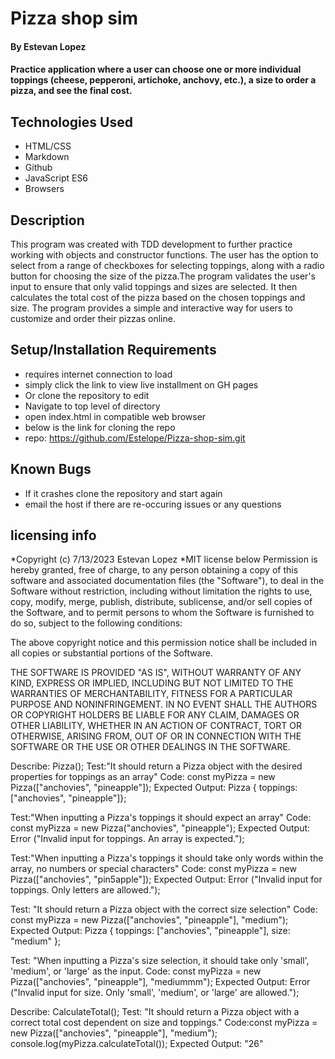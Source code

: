 # Pizza shop sim
 
 #### By Estevan Lopez

#### Practice application where a user can choose one or more individual toppings (cheese, pepperoni, artichoke, anchovy, etc.), a size to order a pizza, and see the final cost.

## Technologies Used

* HTML/CSS
* Markdown
* Github
* JavaScript ES6
* Browsers 


## Description

This program was created with TDD development to further practice working with objects and constructor functions. The user has the option to select from a range of checkboxes for selecting toppings, along with a radio button for choosing the size of the pizza.The program validates the user's input to ensure that only valid toppings and sizes are selected. It then calculates the total cost of the pizza based on the chosen toppings and size. The program provides a simple and interactive way for users to customize and order their pizzas online.



## Setup/Installation Requirements

* requires internet connection to load
* simply click the link to view live installment on GH pages 
* Or clone the repository to edit  
* Navigate to top level of directory
* open index.html in compatible web browser
* below is the link for cloning the repo
* repo: https://github.com/Estelope/Pizza-shop-sim.git


## Known Bugs

* If it crashes clone the repository and start again
* email the host if there are re-occuring issues or any questions

## licensing info 
*Copyright (c) 7/13/2023 Estevan Lopez
*MIT license below
Permission is hereby granted, free of charge, to any person obtaining a copy
of this software and associated documentation files (the "Software"), to deal
in the Software without restriction, including without limitation the rights
to use, copy, modify, merge, publish, distribute, sublicense, and/or sell
copies of the Software, and to permit persons to whom the Software is
furnished to do so, subject to the following conditions:

The above copyright notice and this permission notice shall be included in all
copies or substantial portions of the Software.

THE SOFTWARE IS PROVIDED "AS IS", WITHOUT WARRANTY OF ANY KIND, EXPRESS OR
IMPLIED, INCLUDING BUT NOT LIMITED TO THE WARRANTIES OF MERCHANTABILITY,
FITNESS FOR A PARTICULAR PURPOSE AND NONINFRINGEMENT. IN NO EVENT SHALL THE
AUTHORS OR COPYRIGHT HOLDERS BE LIABLE FOR ANY CLAIM, DAMAGES OR OTHER
LIABILITY, WHETHER IN AN ACTION OF CONTRACT, TORT OR OTHERWISE, ARISING FROM,
OUT OF OR IN CONNECTION WITH THE SOFTWARE OR THE USE OR OTHER DEALINGS IN THE
SOFTWARE.



Describe: Pizza();
  Test:"It should return a Pizza object with the desired properties for toppings as an array"
  Code: const myPizza = new Pizza(["anchovies", "pineapple"]);
  Expected Output: Pizza { toppings: ["anchovies", "pineapple"]};

  Test:"When inputting a Pizza's toppings it should expect an array"
  Code: const myPizza = new Pizza("anchovies", "pineapple");
  Expected Output: Error ("Invalid input for toppings. An array is expected.");

  Test:"When inputting a Pizza's toppings it should take only words within the array, no numbers or special characters"
  Code: const myPizza = new Pizza(["anchovies", "pin5apple"]);
  Expected Output: Error ("Invalid input for toppings. Only letters are allowed.");

  Test: "It should return a Pizza object with the correct size selection"
  Code: const myPizza = new Pizza(["anchovies", "pineapple"], "medium");
  Expected Output: Pizza { toppings: ["anchovies", "pineapple"], size: "medium" };

  Test: "When inputting a Pizza's size selection, it should take only 'small', 'medium', or 'large' as the input.
  Code: const myPizza = new Pizza(["anchovies", "pineapple"], "mediummm");
  Expected Output: Error ("Invalid input for size. Only 'small', 'medium', or 'large' are allowed.");



Describe: CalculateTotal();
  Test: "It should return a Pizza object with a correct total cost dependent on size and toppings."
  Code:const myPizza = new Pizza(["anchovies", "pineapple"], "medium");
      console.log(myPizza.calculateTotal());
  Expected Output: "26"


<!-- quick question: would I add a test to check for not selecting a toppings? or would that be considered ui logic since its only possible to input a "toppings" array of 0 by not selecting a checkbox (ui) --!>
